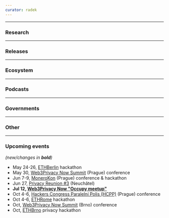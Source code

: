 ```yaml
---
curator: radek
---
```


<!--
### Research

### Ecosystem

### Grants

### Releases

### Podcasts

### Governments

### Other
-->

---

### Research

---

### Releases
  
---

### Ecosystem

---

### Podcasts

---

### Governments
  
---

### Other

---

### Upcoming events
*(new/changes in **bold**)*

* May 24-26, [ETHBerlin](https://ethberlin.org/) hackathon
* May 30, [Web3Privacy Now Summit](https://web3privacy.info/events/) (Prague) conference
* Jun 7-9, [MoneroKon](https://monerokon.org/) (Prague) conference & hackathon
* Jun 27, [Privacy Reunion #3](https://lu.ma/privacyreunion3) (Neuchâtel)
* **Jul 12, [Web3Privacy Now "Occupy meetup"](https://lu.ma/w3pn-meetup-bru1)**
* Oct 4-6, [Hackers Congress Paralelní Polis (HCPP)](https://hcpp.cz/) (Prague) conference
* Oct 4-6, [ETHRome](https://ethrome.org/) hackathon
* Oct, [Web3Privacy Now Summit](https://web3privacy.info/events/) (Brno) conference
* Oct, [ETHBrno](https://ethbrno.cz/) privacy hackathon
